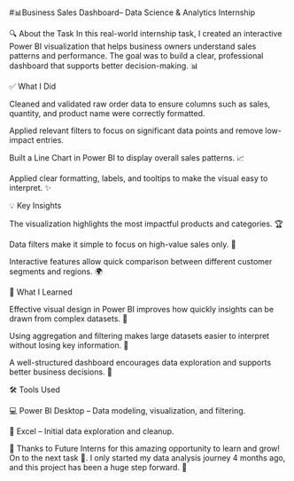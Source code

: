 #📊Business Sales Dashboard– Data Science & Analytics Internship

🔍 About the Task
In this real-world internship task, I created an interactive Power BI visualization that helps business owners understand sales patterns and performance. The goal was to build a clear, professional dashboard that supports better decision-making. 📊

✅ What I Did

Cleaned and validated raw order data to ensure columns such as sales, quantity, and product name were correctly formatted.

Applied relevant filters to focus on significant data points and remove low-impact entries.

Built a Line Chart in Power BI to display overall sales patterns. 📈

Applied clear formatting, labels, and tooltips to make the visual easy to interpret. ✨

💡 Key Insights

The visualization highlights the most impactful products and categories. 🏆

Data filters make it simple to focus on high-value sales only. 🎯

Interactive features allow quick comparison between different customer segments and regions. 🌍

🧠 What I Learned

Effective visual design in Power BI improves how quickly insights can be drawn from complex datasets. 🚀

Using aggregation and filtering makes large datasets easier to interpret without losing key information. 📂

A well-structured dashboard encourages data exploration and supports better business decisions. 🤝

🛠 Tools Used

💻 Power BI Desktop – Data modeling, visualization, and filtering.

📑 Excel – Initial data exploration and cleanup.

🙏 Thanks to Future Interns for this amazing opportunity to learn and grow! On to the next task 🚀. I only started my data analysis journey 4 months ago, and this project has been a huge step forward. 🌟
